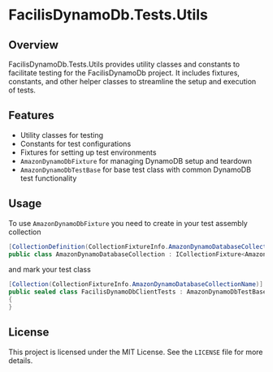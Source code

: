 # FacilisDynamoDb.Tests.Utils

## Overview

FacilisDynamoDb.Tests.Utils provides utility classes and constants to facilitate testing for the FacilisDynamoDb project. It includes fixtures, constants, and other helper classes to streamline the setup and execution of tests.

## Features

- Utility classes for testing
- Constants for test configurations
- Fixtures for setting up test environments
- `AmazonDynamoDbFixture` for managing DynamoDB setup and teardown
- `AmazonDynamoDbTestBase` for base test class with common DynamoDB test functionality

## Usage
To use `AmazonDynamoDbFixture` you need to create in your test assembly collection
```csharp
[CollectionDefinition(CollectionFixtureInfo.AmazonDynamoDatabaseCollectionName)]
public class AmazonDynamoDatabaseCollection : ICollectionFixture<AmazonDynamoDbFixture>;
```
and mark your test class
```csharp
[Collection(CollectionFixtureInfo.AmazonDynamoDatabaseCollectionName)]
public sealed class FacilisDynamoDbClientTests : AmazonDynamoDbTestBase
{
}
```

## License

This project is licensed under the MIT License. See the `LICENSE` file for more details.
